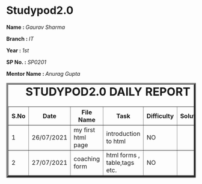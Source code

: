 # Studypod2.0
<body>
     <div>
    <p><b>Name : </b><i>Gaurav Sharma</i></p>
    <p><b>Branch : </b><i>IT</i></p>
    <p><b>Year : </b><i>1st</i></p>
    <p><b>SP No. : </b><i>SP0201</i></p>
    <p><b>Mentor Name : </b><i>Anurag Gupta</i></p>
</div>
    <div>
    <table border="5">
        <caption style="font-size: 30px;"><b>STUDYPOD2.0 DAILY REPORT</b> </caption>
        <thead>
            <tr>
                <th width="350">S.No</th>
                <th width="350">Date</th>
                <th width="350">File Name</th>
                <th width="350">Task</th>
                <th width="350">Difficulty</th>
                <th width="350">Solution</th>
            </thead>
            <tbody>
                <tr>
                    <td>1</td>
                    <td>26/07/2021</td>
                    <td>my first html page</td>
                    <td>introduction to html</td>
                    <td>NO</td>
                    <td></td>
                </tr>
                <tr>
                    <td>2</td>
                    <td>27/07/2021</td>
                    <td>coaching form</td>
                    <td>html forms , table,tags etc.</td>
                    <td>NO</td>
                    <td></td>
                </tr>
            </tbody>
        </table>
    </div>
</body>


